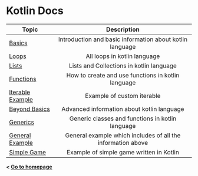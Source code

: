 # Kotlin Docs

|Topic|Description|
| ------------- |:-------------:|
|[Basics](/kotlin/basics)|Introduction and basic information about kotlin language|
|[Loops](/kotlin/loops)|All loops in kotlin language|
|[Lists](/kotlin/lists)|Lists and Collections in kotlin language|
|[Functions](/kotlin/functions)|How to create and use functions in kotlin language|
|[Iterable Example](/kotlin/iterable_example)|Example of custom iterable|
|[Beyond Basics](/kotlin/beyond_basics)|Advanced information about kotlin language|
|[Generics](/kotlin/generics)|Generic classes and functions in kotlin language|
|[General Example](/kotlin/general_example)|General example which includes of all the information above|
|[Simple Game](/kotlin/simple_game_example)|Example of simple game written in Kotlin|

**< [Go to homepage](/)**
